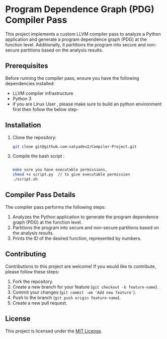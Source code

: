 
# Program Dependence Graph (PDG) Compiler Pass

This project implements a custom LLVM compiler pass to analyze a Python application and generate a program dependence graph (PDG) at the function level. Additionally, it partitions the program into secure and non-secure partitions based on the analysis results.

## Prerequisites

Before running the compiler pass, ensure you have the following dependencies installed:

- LLVM compiler infrastructure
- Python 3
- if you are Linux User , please make sure to build an python environment first then follow the below step-

## Installation

1. Clone the repository:

   ```bash
   git clone git@github.com:satyadev2/Compiler-Project.git
   ```
2. Compile the bash script :

   ```bash

   make sure you have executable permissions,
   chmod +x script.py  // to give executable permission
   ./script.sh

   ```

## Compiler Pass Details

The compiler pass performs the following steps:

1. Analyzes the Python application to generate the program dependence graph (PDG) at the function level.
2. Partitions the program into secure and non-secure partitions based on the analysis results.
3. Prints the ID of the desired function, represented by numbers.

## Contributing

Contributions to this project are welcome! If you would like to contribute, please follow these steps:

1. Fork the repository.
2. Create a new branch for your feature (`git checkout -b feature-name`).
3. Commit your changes (`git commit -am 'Add new feature'`).
4. Push to the branch (`git push origin feature-name`).
5. Create a new pull request.

## License

This project is licensed under the [MIT License](LICENSE).
